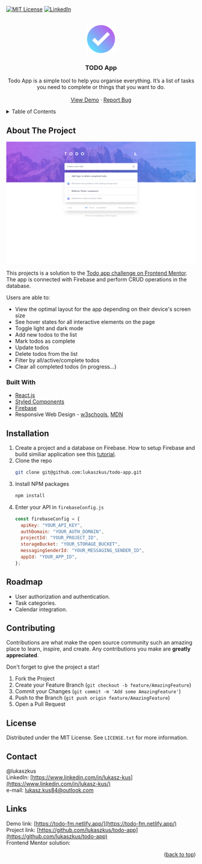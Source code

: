<div id="top"></div>

[![MIT License][license-shield]][license-url]
[![LinkedIn][linkedin-shield]][linkedin-url]

<!-- PROJECT LOGO -->
<br />
<div align="center">
  <a href="https://github.com/lukaszkus/todo-app">
    <img src="logo.svg" alt="Logo" width="80" height="80">
  </a>

<h3 align="center">TODO App</h3>

  <p align="center">
    Todo App is a simple tool to help you organise everything.
    It’s a list of tasks you need to complete or things that you want to do.
    <br />
    <br />
    <a href="https://todo-fm.netlify.app/">View Demo</a>
    ·
    <a href="https://github.com/lukaszkus/todo-app">Report Bug</a>
  </p>
</div>

<!-- TABLE OF CONTENTS -->
<details>
  <summary>Table of Contents</summary>
  <ol>
    <li>
      <a href="#about-the-project">About The Project</a>
      <ul>
        <li><a href="#built-with">Built With</a></li>
      </ul>
    </li>
    <li>
      <a href="#installation">Installation</a>
    </li>
    <li><a href="#roadmap">Roadmap</a></li>
    <li><a href="#contributing">Contributing</a></li>
    <li><a href="#license">License</a></li>
    <li><a href="#contact">Contact</a></li>
    <li><a href="#links">Links</a></li>
  </ol>
</details>

<!-- ABOUT THE PROJECT -->

## About The Project

[![Product Name Screen Shot][product-screenshot]](https://todo-fm.netlify.app/)

This projects is a solution to the [Todo app challenge on Frontend Mentor](https://www.frontendmentor.io/challenges/todo-app-Su1_KokOW). The app is connected with Firebase and perform CRUD operations in the database.

Users are able to:

- View the optimal layout for the app depending on their device's screen size
- See hover states for all interactive elements on the page
- Toggle light and dark mode
- Add new todos to the list
- Mark todos as complete
- Update todos
- Delete todos from the list
- Filter by all/active/complete todos
- Clear all completed todos (in progress...)

### Built With

- [React.js](https://reactjs.org/)
- [Styled Components](https://styled-components.com/)
- [Firebase](https://firebase.google.com/)
- Responsive Web Design - [w3schools](https://www.w3schools.com/html/html_responsive.asp), [MDN](https://developer.mozilla.org/en-US/docs/Learn/CSS/CSS_layout/Responsive_Design)

<!-- GETTING STARTED -->

## Installation

1. Create a project and a database on Firebase. How to setup Firebase and build similiar application see this [tutorial](https://blog.logrocket.com/build-crud-application-react-firebase-web-sdk-v9/).
2. Clone the repo
   ```sh
   git clone git@github.com:lukaszkus/todo-app.git
   ```
3. Install NPM packages
   ```sh
   npm install
   ```
4. Enter your API in `firebaseConfig.js`
   ```js
   const firebaseConfig = {
     apiKey: "YOUR_API_KEY",
     authDomain: "YOUR_AUTH_DOMAIN",
     projectId: "YOUR_PROJECT_ID",
     storageBucket: "YOUR_STORAGE_BUCKET",
     messagingSenderId: "YOUR_MESSAGING_SENDER_ID",
     appId: "YOUR_APP_ID",
   };
   ```

<!-- ROADMAP -->

## Roadmap

- User authorization and authentication.
- Task categories.
- Calendar integration.

<!-- CONTRIBUTING -->

## Contributing

Contributions are what make the open source community such an amazing place to learn, inspire, and create. Any contributions you make are **greatly appreciated**.

Don't forget to give the project a star!

1. Fork the Project
2. Create your Feature Branch (`git checkout -b feature/AmazingFeature`)
3. Commit your Changes (`git commit -m 'Add some AmazingFeature'`)
4. Push to the Branch (`git push origin feature/AmazingFeature`)
5. Open a Pull Request

<!-- LICENSE -->

## License

Distributed under the MIT License. See `LICENSE.txt` for more information.

<!-- CONTACT -->

## Contact

@lukaszkus
<br/>
LinkedIn: [https://www.linkedin.com/in/lukasz-kus](https://www.linkedin.com/in/lukasz-kus/)
<br/>
e-mail: lukasz.kus84@outlook.com

## Links

Demo link: [https://todo-fm.netlify.app/](https://todo-fm.netlify.app/)
<br/>
Project link: [https://github.com/lukaszkus/todo-app](https://github.com/lukaszkus/todo-app)
<br/>
Frontend Mentor solution:

<p align="right">(<a href="#top">back to top</a>)</p>

<!-- MARKDOWN LINKS & IMAGES -->
<!-- https://www.markdownguide.org/basic-syntax/#reference-style-links -->

[license-shield]: https://img.shields.io/github/license/github_username/repo_name.svg?style=for-the-badge
[license-url]: https://github.com/lukaszkus/todo-app/blob/main/LICENSE.txt
[linkedin-shield]: https://img.shields.io/badge/-LinkedIn-black.svg?style=for-the-badge&logo=linkedin&colorB=555
[linkedin-url]: https://www.linkedin.com/in/lukasz-kus/
[product-screenshot]: screenshot.png
